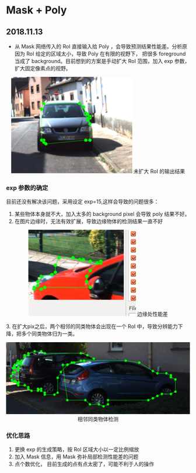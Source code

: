 # Mask + Poly
## 2018.11.13
- 从 Mask 网络传入的 RoI 直接输入给 Poly ，会导致预测结果性能差。分析原因为 RoI 给定的区域太小，导致 Poly 在有限的视野下， 把很多 foreground 当成了 background。目前想到的方案是手动扩大 RoI 范围，加入 exp 参数，扩大固定像素点的视野。
<div align=center>

![](imgs/20181113-120036.png)
未扩大 RoI 的输出结果
</div>

### exp 参数的确定
目前还没有解决该问题，采用设定 exp=15,这样会导致的问题很多：
1. 某些物体本身就不大，加入太多的 background pixel 会导致 poly 结果不好。 
2. 在图片边缘时，无法有效扩展，导致边缘物体的检测结果一直不好 
<div align=center>

![](imgs/20181113-163428.png)
边缘处性能差
</div>
3. 在扩大pix之后，两个相邻的同类物体会出现在一个 RoI 中，导致分辨能力下降，把多个同类物体归为一类。
<div align=center>

![](imgs/20181113-163654.png)
相邻同类物体检测
</div>

### 优化思路
1. 更换 exp 的生成策略，按 RoI 区域大小以一定比例缩放
2. 加入 Mask 信息，用 Mask 弥补局部检测性能差的问题
3. 点个数优化， 目前生成的点有点太密了，可能不利于人的操作

